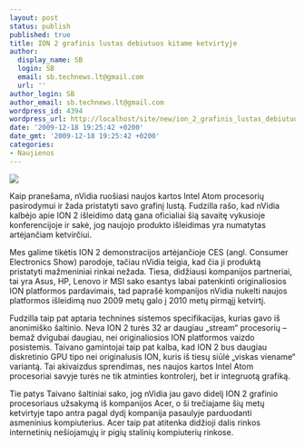 ```yaml
---
layout: post
status: publish
published: true
title: ION 2 grafinis lustas debiutuos kitame ketvirtyje
author:
  display_name: SB
  login: SB
  email: sb.technews.lt@gmail.com
  url: ''
author_login: SB
author_email: sb.technews.lt@gmail.com
wordpress_id: 4394
wordpress_url: http://localhost/site/new/ion_2_grafinis_lustas_debiutuos_kitame_ketvirtyje/
date: '2009-12-18 19:25:42 +0200'
date_gmt: '2009-12-18 19:25:42 +0200'
categories:
- Naujienos
---
```

<div class="imgright"><img src="http://t0.gstatic.com/images?q=tbn:hMXc8bcK43ENTM:http://x86forum.com/wp-content/uploads/2009/07/nvidia-ion21.jpg"  /></div>
<p>Kaip pranešama, nVidia ruošiasi naujos kartos Intel Atom procesorių pasirodymui ir žada pristatyti savo grafinį lustą. Fudzilla rašo, kad nVidia kalbėjo apie ION 2 išleidimo datą gana oficialiai šią savaitę vykusioje konferencijoje ir sakė, jog naujojo produkto išleidimas yra numatytas artėjančiam ketvirčiui.</p>
<p>Mes galime tikėtis ION 2 demonstracijos artėjančioje CES (angl. Consumer Electronics Show) parodoje, tačiau nVidia teigia, kad čia ji produktą pristatyti mažmeniniai rinkai nežada. Tiesa, didžiausi kompanijos partneriai, tai yra Asus, HP, Lenovo ir MSI sako esantys labai patenkinti originaliosios ION platformos pardavimais, tad paprašė kompanijos nVidia nukelti naujos platformos išleidimą nuo 2009 metų galo į 2010 metų pirmąjį ketvirtį.</p>
<p>Fudzilla taip pat aptaria technines sistemos specifikacijas, kurias gavo iš anonimiško šaltinio. Neva ION 2 turės 32 ar daugiau „stream“ procesorių – bemaž dvigubai daugiau, nei originaliosios ION platformos vaizdo posistemis. Taivano gamintojai taip pat kalba, kad ION 2 bus daugiau diskretinio GPU tipo nei originalusis ION, kuris iš tiesų siūlė „viskas viename“ variantą. Tai akivaizdus sprendimas, nes naujos kartos Intel Atom procesoriai savyje turės ne tik atminties kontrolerį, bet ir integruotą grafiką.</p>
<p>Tie patys Taivano šaltiniai sako, jog nVidia jau gavo didelį ION 2 grafinio procesoriaus užsakymą iš kompanijos Acer, o ši trečiajame šių metų ketvirtyje tapo antra pagal dydį kompanija pasaulyje parduodanti asmeninius kompiuterius. Acer taip pat atitenka didžioji dalis rinkos internetinių nešiojamųjų ir pigių stalinių kompiuterių rinkose.<br /></p>

